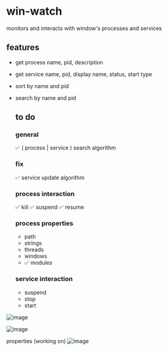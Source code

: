 # win-watch
monitors and interacts with window's processes and services

## features
- get process name, pid, description
- get service name, pid, display name, status, start type
- sort by name and pid
- search by name and pid

  ## to do

  ### general
  ✅ ( process | service ) search algorithm

  ### fix
  ✅ service update algorithm
  
  ### process interaction
  ✅ kill
  ✅ suspend
  ✅ resume
    
  ### process properties
  - path
  - strings
  - threads
  - windows
  - ✅ modules
 
  ### service interaction
  - suspend
  - stop
  - start

![image](https://github.com/user-attachments/assets/fbf4b9a3-5931-4fc1-aaf6-ae54e0429cc6)

![image](https://github.com/user-attachments/assets/f759f89c-3724-43a8-adba-95c00c4109b5)

properties (working on)
![image](https://github.com/user-attachments/assets/368e658e-39ce-48ee-8a28-1a83528c19f6)

